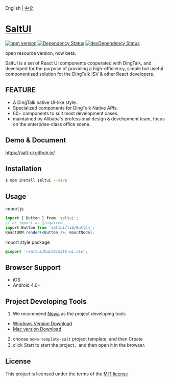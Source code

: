 
English | [中文](./README.md)

# [SaltUI](https://salt-ui.github.io/)

[![npm version](https://img.shields.io/npm/v/saltui.svg?style=flat-square)](https://www.npmjs.com/package/saltui) [![Dependency Status](https://img.shields.io/david/salt-ui/saltui.svg?label=deps&style=flat-square)](https://david-dm.org/salt-ui/saltui) [![devDependency Status](https://img.shields.io/david/dev/salt-ui/saltui.svg?label=devDeps&style=flat-square)](https://david-dm.org/salt-ui/saltui#info=devDependencies)

open resource version, now beta.

SaltUI is a set of React UI components cooperated with DingTalk, and developed for the purpose of providing a high-efficiency, simple but useful componentized solution fot the DingTalk ISV & other React developers.

## FEATURE

* A DingTalk native UI-like style.
* Specialized components for DingTalk Native APIs.
* 60+ components to suit most development cases.
* maintained by Alibaba's professional design & development team, focus on the enterprise-class office scene.

## Demo & Document

https://salt-ui.github.io/

## Installation

```bash
$ npm install saltui --save
```

## Usage

import js
```jsx
import { Button } from 'saltui';
// or import as required
import Button from 'saltui/lib/Button';
ReactDOM.render(<Button />, mountNode);
```

import style package
```css
@import '~saltui/build/salt-ui.css';
```

## Browser Support

* iOS
* Android 4.0+

## Project Developing Tools

1. We recommend [Nowa](https://nowa-webpack.github.io/) as the project developing tools
  * [Windows Version Download](https://alixux.org/downloads/nowa-gui.exe)
  * [Mac version Download](https://alixux.org/downloads/nowa-gui.dmg)
2. choose `nowa-template-salt` project template, and then Create
3. click Start to start the project，and then open it in the browser.

## License

This project is licensed under the terms of the [MIT license](./LICENSE)
